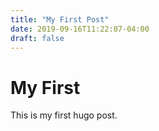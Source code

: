 ```yaml
---
title: "My First Post"
date: 2019-09-16T11:22:07-04:00
draft: false
---
```


# My First

This is my first hugo post.

